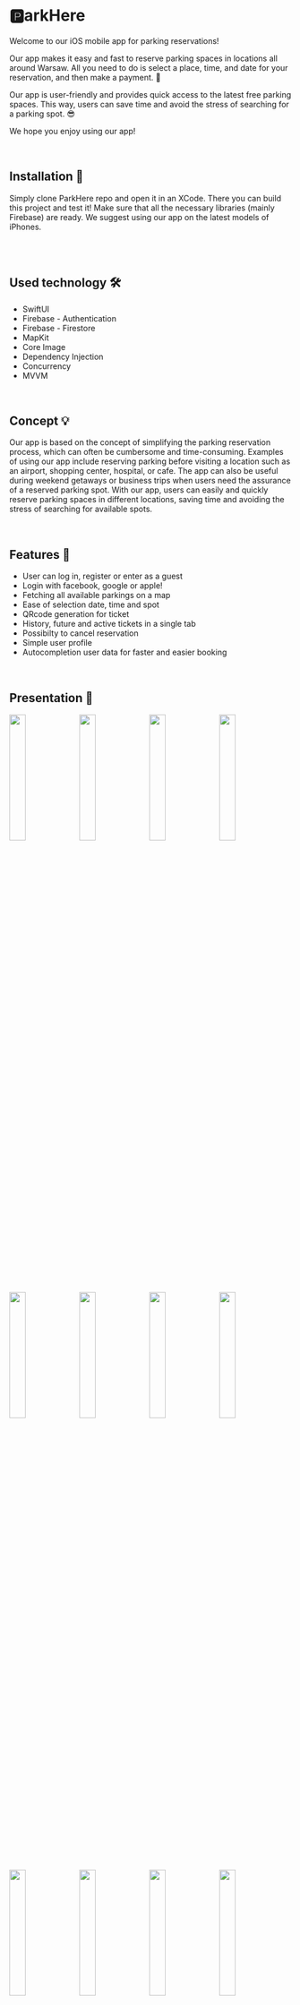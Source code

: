 # 🅿️arkHere
 
Welcome to our iOS mobile app for parking reservations!

Our app makes it easy and fast to reserve parking spaces in locations all around Warsaw. All you need to do is select a place, time, and date for your reservation, and then make a payment. 🤩

Our app is user-friendly and provides quick access to the latest free parking spaces. This way, users can save time and avoid the stress of searching for a parking spot. 😎

We hope you enjoy using our app! 

<br>

<h2> Installation  💽</h2>
Simply clone ParkHere repo and open it in an XCode. There you can build this project and test it! Make sure that all the necessary libraries (mainly Firebase) are ready. We suggest using our app on the latest models of iPhones. 

<br><br>

<h2> Used technology 🛠️</h2>
<ul>
  <li>SwiftUI</li>
  <li>Firebase - Authentication</li>
  <li>Firebase - Firestore</li>
  <li>MapKit</li>
  <li>Core Image</li>
  <li>Dependency Injection</li>
  <li>Concurrency</li>
  <li>MVVM</li>  
</ul><br>

<h2> Concept 💡</h2>

Our app is based on the concept of simplifying the parking reservation process, which can often be cumbersome and time-consuming. Examples of using our app include reserving parking before visiting a location such as an airport, shopping center, hospital, or cafe. The app can also be useful during weekend getaways or business trips when users need the assurance of a reserved parking spot. With our app, users can easily and quickly reserve parking spaces in different locations, saving time and avoiding the stress of searching for available spots.

<br>

<h2> Features 🎯</h2>
<ul>
  <li>User can log in, register or enter as a guest</li>
  <li>Login with facebook, google or apple!</li>
  <li>Fetching all available parkings on a map</li>
  <li>Ease of selection date, time and spot</li>
  <li>QRcode generation for ticket</li>
  <li>History, future and active tickets in a single tab</li>
  <li>Possibilty to cancel reservation</li>
  <li>Simple user profile</li>
  <li>Autocompletion user data for faster and easier booking</li>
</ul><br>

<h2> Presentation 📲</h2>

<p float="left">
  <img src="https://user-images.githubusercontent.com/56788369/229270079-b54afa6c-14af-4a55-a038-ecc73d6ac59e.png" width=24% />
  <img src="https://user-images.githubusercontent.com/56788369/229270083-89ba5de0-4fa6-461a-8473-40c06ef90153.png" width=24% /> 
  <img src="https://user-images.githubusercontent.com/56788369/229270084-bdcdaf46-b490-4d9a-8e22-ec28017520f2.png" width=24% />
  <img src="https://user-images.githubusercontent.com/56788369/229270085-af99add4-6eb5-447d-ac9d-91a43a427d53.png" width=24% />
</p><br><br><br><br>

<p float="left">
  <img src="https://user-images.githubusercontent.com/56788369/229270160-c1aba834-649b-456f-b965-ad77fe2c57a5.png" width=24% />
  <img src="https://user-images.githubusercontent.com/56788369/229270163-289d179d-1d08-46a9-9bd0-3dca702d8ebd.png" width=24% /> 
  <img src="https://user-images.githubusercontent.com/56788369/229270164-cac79935-4b47-4736-a036-3c97f0745986.png" width=24% />
  <img src="https://user-images.githubusercontent.com/56788369/229270165-a255af41-136a-4bcf-8666-ac6fa9c7c69c.png" width=24% />
</p><br><br><br><br>

<p float="left">
  <img src="https://user-images.githubusercontent.com/56788369/229270211-6fc4bc9a-1342-491d-a4c4-e61714170252.png" width=24% />
  <img src="https://user-images.githubusercontent.com/56788369/229270212-c4b897ad-164c-420d-be5f-55355ef99010.png" width=24% /> 
  <img src="https://user-images.githubusercontent.com/56788369/229270213-2af4f9b4-82bb-474e-83e4-e59960e09e86.png" width=24% />
  <img src="https://user-images.githubusercontent.com/56788369/229270214-7ad0b83f-6126-4afc-b6a1-7ce342079d02.png" width=24% />
</p><br><br><br><br>

<p float="left">
  <img src="https://user-images.githubusercontent.com/56788369/229270254-ddf9c46e-0ece-4872-8f63-e1a3ec31ead0.png" width=24% />
  <img src="https://user-images.githubusercontent.com/56788369/229270255-cdb1fa5c-3608-4b20-bb9c-0e6ac10f3b45.png" width=24% /> 
  <img src="https://user-images.githubusercontent.com/56788369/229270259-016499f4-7cff-4609-bff3-ab28154e2394.png" width=24% />
  <img src="https://user-images.githubusercontent.com/56788369/229270260-b11d5031-0bb4-4037-bac9-cbe89af16699.png" width=24% />
</p><br><br><br><br>

<h2> Future plans 📋</h2>
<ul>
  <li>Publishing app to the AppStore</li>
  <li>More cities supported</li>
  <li>QR Code sharing</li>
  <li>Dark mode</li>
  <li>Route shown on how to get to the parking lot</li>
  <li>Support for other vehicles</li>
  <li>Website and android version</li>
</ul><br>

<h2> Competition 🔥</h2>

This app was created for a competition from the discrod server "Zaprogramuj Życie" - March 2023 edition - which we won 🤩

<br>

![image](https://user-images.githubusercontent.com/56788369/229376104-880febe6-408c-48bd-b7fd-3bc64cc0a784.png)

